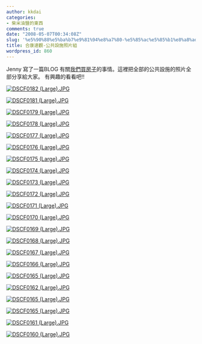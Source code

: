 ```yaml
---
author: kkdai
categories:
- 柴米油鹽的東西
comments: true
date: "2008-05-07T00:34:08Z"
slug: '%e5%90%88%e5%ba%b7%e9%81%94%e8%a7%80-%e5%85%ac%e5%85%b1%e8%a8%ad%e6%96%bd%e7%85%a7%e7%89%87%e7%b5%84'
title: 合康達觀-公共設施照片組
wordpress_id: 860
---
```


Jenny 寫了一篇BLOG 有關[我們買房子](http://www.evanlin.com/janifor/archives/000988.html)的事情。這裡把全部的公共設施的照片全部分享給大家。 有興趣的看看吧!!

[![DSCF0182 (Large).JPG](http://farm3.static.flickr.com/2282/2471430552_65c7807bb3.jpg)](http://www.flickr.com/photos/27643002@N00/2471430552/)


<!--more-->
 

[![DSCF0181 (Large).JPG](http://farm3.static.flickr.com/2198/2471430312_80474d89bf.jpg)](http://www.flickr.com/photos/27643002@N00/2471430312/)

[![DSCF0179 (Large).JPG](http://farm3.static.flickr.com/2401/2470607875_d343f6aaa1.jpg)](http://www.flickr.com/photos/27643002@N00/2470607875/)

[![DSCF0178 (Large).JPG](http://farm3.static.flickr.com/2190/2471429710_8e11d83352.jpg)](http://www.flickr.com/photos/27643002@N00/2471429710/)

[![DSCF0177 (Large).JPG](http://farm3.static.flickr.com/2331/2471429392_230fba6fa8.jpg)](http://www.flickr.com/photos/27643002@N00/2471429392/)

[![DSCF0176 (Large).JPG](http://farm3.static.flickr.com/2316/2471429106_1442ff75b5.jpg)](http://www.flickr.com/photos/27643002@N00/2471429106/)

[![DSCF0175 (Large).JPG](http://farm3.static.flickr.com/2273/2470606841_8c6ea1ebee.jpg)](http://www.flickr.com/photos/27643002@N00/2470606841/)

[![DSCF0174 (Large).JPG](http://farm4.static.flickr.com/3072/2471428622_912bd7d167.jpg)](http://www.flickr.com/photos/27643002@N00/2471428622/)

[![DSCF0173 (Large).JPG](http://farm4.static.flickr.com/3247/2470606389_997e1fc48f.jpg)](http://www.flickr.com/photos/27643002@N00/2470606389/)

[![DSCF0172 (Large).JPG](http://farm3.static.flickr.com/2207/2470606117_73b721b8a6.jpg)](http://www.flickr.com/photos/27643002@N00/2470606117/)

[![DSCF0171 (Large).JPG](http://farm3.static.flickr.com/2045/2470605869_d15fe2c363.jpg)](http://www.flickr.com/photos/27643002@N00/2470605869/)

[![DSCF0170 (Large).JPG](http://farm3.static.flickr.com/2262/2470605593_d78fd35dc2.jpg)](http://www.flickr.com/photos/27643002@N00/2470605593/)

[![DSCF0169 (Large).JPG](http://farm3.static.flickr.com/2208/2471427298_fa188c2e9c.jpg)](http://www.flickr.com/photos/27643002@N00/2471427298/)

[![DSCF0168 (Large).JPG](http://farm3.static.flickr.com/2141/2470605023_18e92a32f6.jpg)](http://www.flickr.com/photos/27643002@N00/2470605023/)

[![DSCF0167 (Large).JPG](http://farm3.static.flickr.com/2300/2470604675_5c64e7d8de.jpg)](http://www.flickr.com/photos/27643002@N00/2470604675/)

[![DSCF0166 (Large).JPG](http://farm3.static.flickr.com/2296/2470604373_efd64f0ffe.jpg)](http://www.flickr.com/photos/27643002@N00/2470604373/)

[![DSCF0165 (Large).JPG](http://farm3.static.flickr.com/2200/2470604119_bee0c95bd6.jpg)](http://www.flickr.com/photos/27643002@N00/2470604119/)

[![DSCF0162 (Large).JPG](http://farm3.static.flickr.com/2006/2471425752_ce0322c3ae.jpg)](http://www.flickr.com/photos/27643002@N00/2471425752/)

[![DSCF0165 (Large).JPG](http://farm3.static.flickr.com/2092/2468871742_665e6148e7.jpg)](http://www.flickr.com/photos/27643002@N00/2468871742/)

[![DSCF0165 (Large).JPG](http://farm3.static.flickr.com/2177/2468869450_2c4dcd43b9.jpg)](http://www.flickr.com/photos/27643002@N00/2468869450/)

[![DSCF0161 (Large).JPG](http://farm4.static.flickr.com/3012/2468862052_3924d50463.jpg)](http://www.flickr.com/photos/27643002@N00/2468862052/)

[![DSCF0160 (Large).JPG](http://farm1.static.flickr.com/234/2468026851_6b172ff642.jpg)](http://www.flickr.com/photos/27643002@N00/2468026851/)
